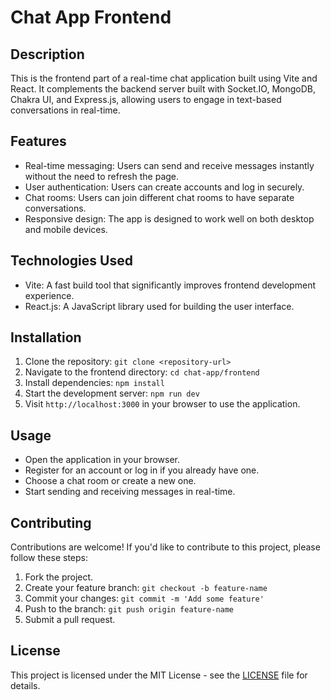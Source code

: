 # Chat App Frontend

## Description
This is the frontend part of a real-time chat application built using Vite and React. It complements the backend server built with Socket.IO, MongoDB, Chakra UI, and Express.js, allowing users to engage in text-based conversations in real-time.

## Features
- Real-time messaging: Users can send and receive messages instantly without the need to refresh the page.
- User authentication: Users can create accounts and log in securely.
- Chat rooms: Users can join different chat rooms to have separate conversations.
- Responsive design: The app is designed to work well on both desktop and mobile devices.

## Technologies Used
- Vite: A fast build tool that significantly improves frontend development experience.
- React.js: A JavaScript library used for building the user interface.

## Installation
1. Clone the repository: `git clone <repository-url>`
2. Navigate to the frontend directory: `cd chat-app/frontend`
3. Install dependencies: `npm install`
4. Start the development server: `npm run dev`
5. Visit `http://localhost:3000` in your browser to use the application.

## Usage
- Open the application in your browser.
- Register for an account or log in if you already have one.
- Choose a chat room or create a new one.
- Start sending and receiving messages in real-time.

## Contributing
Contributions are welcome! If you'd like to contribute to this project, please follow these steps:
1. Fork the project.
2. Create your feature branch: `git checkout -b feature-name`
3. Commit your changes: `git commit -m 'Add some feature'`
4. Push to the branch: `git push origin feature-name`
5. Submit a pull request.

## License
This project is licensed under the MIT License - see the [LICENSE](LICENSE) file for details.


